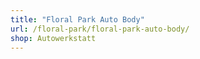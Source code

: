 ```yaml
---
title: "Floral Park Auto Body"
url: /floral-park/floral-park-auto-body/
shop: Autowerkstatt
---
```

